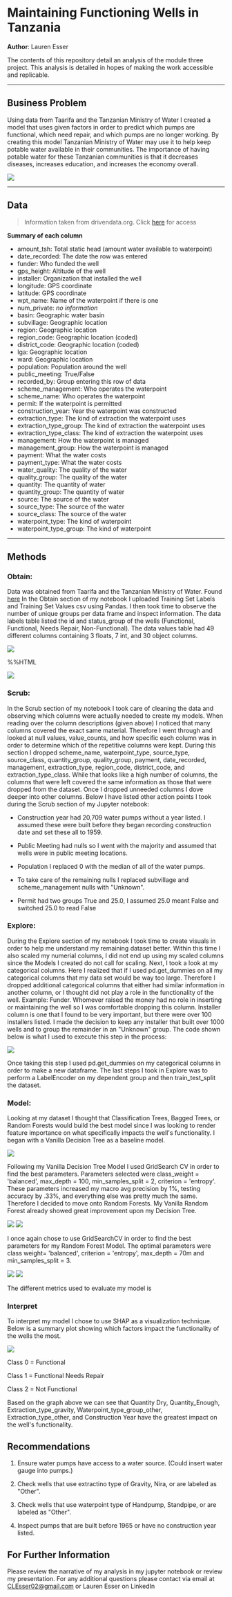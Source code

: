 
# Maintaining Functioning Wells in Tanzania
**Author**: Lauren Esser

The contents of this repository detail an analysis of the module three project. This analysis is detailed in hopes of making the work accessible and replicable. 


---

## Business Problem
Using data from Taarifa and the Tanzanian Ministry of Water I created a model that uses given factors in order to predict which pumps are functional, which need repair, and which pumps are no longer working. By creating this model Tanzanian Ministry of Water may use it to help keep potable water available in their communities. The importance of having potable water for these Tanzanian communities is that it decreases diseases, increases education, and increases the economy overall.

<img src= "http://drivendata.materials.s3.amazonaws.com/pumps/pumping.jpg"> 

---


## Data
> Information taken from drivendata.org. Click [here](https://www.drivendata.org/competitions/7/pump-it-up-data-mining-the-water-table/page/25/#features_list) for access

**Summary of each column**
- amount_tsh: Total static head (amount water available to waterpoint)
- date_recorded: The date the row was entered
- funder: Who funded the well
- gps_height: Altitude of the well
- installer: Organization that installed the well
- longitude: GPS coordinate
- latitude: GPS coordinate
- wpt_name: Name of the waterpoint if there is one
- num_private: *no information*
- basin: Geographic water basin
- subvillage: Geographic location
- region: Geographic location
- region_code: Geographic location (coded)
- district_code: Geographic location (coded)
- lga: Geographic location
- ward: Geographic location
- population: Population around the well
- public_meeting: True/False
- recorded_by: Group entering this row of data
- scheme_management: Who operates the waterpoint
- scheme_name: Who operates the waterpoint
- permit: If the waterpoint is permitted
- construction_year: Year the waterpoint was constructed
- extraction_type: The kind of extraction the waterpoint uses
- extraction_type_group: The kind of extraction the waterpoint uses
- extraction_type_class: The kind of extraction the waterpoint uses
- management: How the waterpoint is managed
- management_group: How the waterpoint is managed
- payment: What the water costs
- payment_type: What the water costs
- water_quality: The quality of the water
- quality_group: The quality of the water
- quantity: The quantity of water
- quantity_group: The quantity of water
- source: The source of the water
- source_type: The source of the water
- source_class: The source of the water
- waterpoint_type: The kind of waterpoint
- waterpoint_type_group: The kind of waterpoint

---

## Methods

### Obtain:
Data was obtained from Taarifa and the Tanzanian Ministry of Water. Found [here](https://www.drivendata.org/competitions/7/pump-it-up-data-mining-the-water-table/page/23/) In the Obtain section of my notebook I uploaded Training Set Labels and Training Set Values csv using Pandas. I then took time to observe the number of unique groups per data frame and inspect information. The data labels table listed the id and status_group of the wells (Functional, Functional, Needs Repair, Non-Functional). The data values table had 49 different columns containing 3 floats, 7 int, and 30 object columns. 

<img src="https://docs.google.com/drawings/d/e/2PACX-1vTOgQ6kYC7QYYMmH69ps83eFd1qdK70Wtz0_CSB7u30AR4q82NJr4WzkLTRdSZgX2NbO4QOTSuVX88K/pub?w=460&amp;h=300">

%%HTML 
<div class='tableauPlaceholder' id='viz1601559908930' style='position: relative'><noscript><a href='#'><img alt=' ' src='https:&#47;&#47;public.tableau.com&#47;static&#47;images&#47;Fu&#47;FunctionalityofWaterPumpsUsingLatitudeandLongitude&#47;Sheet1&#47;1_rss.png' style='border: none' /></a></noscript><object class='tableauViz'  style='display:none;'><param name='host_url' value='https%3A%2F%2Fpublic.tableau.com%2F' /> <param name='embed_code_version' value='3' /> <param name='site_root' value='' /><param name='name' value='FunctionalityofWaterPumpsUsingLatitudeandLongitude&#47;Sheet1' /><param name='tabs' value='no' /><param name='toolbar' value='yes' /><param name='static_image' value='https:&#47;&#47;public.tableau.com&#47;static&#47;images&#47;Fu&#47;FunctionalityofWaterPumpsUsingLatitudeandLongitude&#47;Sheet1&#47;1.png' /> <param name='animate_transition' value='yes' /><param name='display_static_image' value='yes' /><param name='display_spinner' value='yes' /><param name='display_overlay' value='yes' /><param name='display_count' value='yes' /><param name='language' value='en' /><param name='filter' value='publish=yes' /></object></div>                <script type='text/javascript'>                                   </script>

### Scrub:
In the Scrub section of my notebook I took care of cleaning the data and observing which columns were actually needed to create my models. When reading over the column descriptions (given above) I noticed that many columns covered the exact same material. Therefore I went through and looked at null values, value_counts, and how specific each column was in order to determine which of the repetitive columns were kept. During this section I dropped scheme_name, waterpoint_type, source_type, source_class, quantity_group, quality_group, payment, date_recorded, management, extraction_type, region_code, district_code, and extraction_type_class. While that looks like a high number of columns, the columns that were left covered the same information as those that were dropped from the dataset. Once I dropped unneeded columns I dove deeper into other columns. Below I have listed other action points I took during the Scrub section of my Jupyter notebook:

- Construction year had 20,709 water pumps without a year listed. I assumed these were built before they began recording construction date and set these all to 1959. 

- Public Meeting had nulls so I went with the majority and assumed that wells were in public meeting locations. 

- Population I replaced 0 with the median of all of the water pumps. 

- To take care of the remaining nulls I replaced subvillage and scheme_management nulls with "Unknown".

- Permit had two groups True and 25.0, I assumed 25.0 meant False and switched 25.0 to read False

### Explore:
During the Explore section of my notebook I took time to create visuals in order to help me understand my remaining dataset better. Within this time I also scaled my numerial columns, I did not end up using my scaled columns since the Models I created do not call for scaling. Next, I took a look at my categorical columns. Here I realized that if I used pd.get_dummies on all my categorical columns that my data set would be way too large. Therefore I dropped additional categorical columns that either had similar information in another column, or I thought did not play a role in the functionality of the well. Example: Funder. Whomever raised the money had no role in inserting or maintaining the well so I was comfortable dropping this column. Installer column is one that I found to be very important, but there were over 100 installers listed. I made the decision to keep any installer that built over 1000 wells and to group the remainder in an "Unknown" group. The code shown below is what I used to execute this step in the process: 

<img src="https://docs.google.com/drawings/d/e/2PACX-1vSC0pQBy393gUFIUgkmN_1K3kJRNcmpBg01bIywucHlmYomXI84gSOh1cpXSxkvIg3-0Y4ZyM5oJIxL/pub?w=652&amp;h=102">


Once taking this step I used pd.get_dummies on my categorical columns in order to make a new dataframe. The last steps I took in Explore was to perform a LabelEncoder on my dependent group and then train_test_split the dataset. 

### Model:
Looking at my dataset I thought that Classification Trees, Bagged Trees, or Random Forests would build the best model since I was looking to render feature importance on what specifically impacts the well's functionality. I began with a Vanilla Decision Tree as a baseline model. 

<img src="https://docs.google.com/drawings/d/e/2PACX-1vSOgu6BRFRrAlQQeDtMp0k0IqksTqMZJKRrwSjXcKeof3TcZJV1Vq4H8JRfXYZuE0Z-DfuRH7Rw3F1F/pub?w=960&amp;h=720">

Following my Vanilla Decision Tree Model I used GridSearch CV in order to find the best parameters. Parameters selected were class_weight = 'balanced', max_depth = 100, min_samples_split = 2, criterion = 'entropy'. These parameters increased my macro avg precision by 1%, testing accuracy by .33%, and everything else was pretty much the same. Therefore I decided to move onto Random Forests. My Vanilla Random Forest already showed great improvement upon my Decision Tree. 

<img src="https://docs.google.com/drawings/d/e/2PACX-1vSLVvWUq3nY8u_lcuTyTF31PYROEjBs1TmXA2WrhUzrw1IFRkEo25rlPM5eCxBXjCSl4KvzJ8g7pIdm/pub?w=689&amp;h=703">

<img src="https://docs.google.com/drawings/d/e/2PACX-1vQriFQmu1t1dhC5XJc3KkeM86klmoNyRrQgFcCXNdHAfb-2ZiINSb-N1SklDzFn8KYRmfhvzt8rhs3F/pub?w=738&amp;h=399">

I once again chose to use GridSearchCV in order to find the best parameters for my Random Forest Model. The optimal parameters were class weight= 'balanced', criterion = 'entropy', max_depth = 70m and min_samples_split = 3.

<img src="https://docs.google.com/drawings/d/e/2PACX-1vRYLMGAJKEhZj9QCW7QFtUgVCIhsU7ZwoduLoBeHMerYPSDtuG6d3gEeicI0YG9CimyJTZzNWWG6rtN/pub?w=637&amp;h=814">

<img src="https://docs.google.com/drawings/d/e/2PACX-1vQ4X6ThGV_ZB6r5pn5puCJE51uFCG50LY_iC5zBzhMcWEoYgMpTTEk4hRwnBZot3TCcTo9VLZlyYeyd/pub?w=745&amp;h=394">

The different metrics used to evaluate my model is 

### Interpret

To interpret my model I chose to use SHAP as a visualization technique. Below is a summary plot showing which factors impact the functionality of the wells the most. 

<img src="https://docs.google.com/drawings/d/e/2PACX-1vQu3rUc5nH_gIUQB8IMq_VuA73W9vHtniS5n2cMcUJrVQnWHHWjSyCNll0_rGyLmtvBVzannrp0zZPE/pub?w=592&amp;h=459">

Class 0 = Functional

Class 1 = Functional Needs Repair

Class 2 = Not Functional

Based on the graph above we can see that Quantity Dry, Quantity_Enough, Extraction_type_gravity, Waterpoint_type_group_other, Extraction_type_other, and Construction Year have the greatest impact on the well's functionality. 


## Recommendations
1. Ensure water pumps have access to a water source. (Could insert water gauge into pumps.)

2. Check wells that use extractino type of Gravity, Nira, or are labeled as "Other".

3. Check wells that use waterpoint type of Handpump, Standpipe, or are labeled as "Other".

4. Inspect pumps that are built before 1965 or have no construction year listed.


## For Further Information
Please review the narrative of my analysis in my jupyter notebook or review my presentation. For any additional questions please contact via email at CLEsser02@gmail.com or Lauren Esser on LinkedIn

